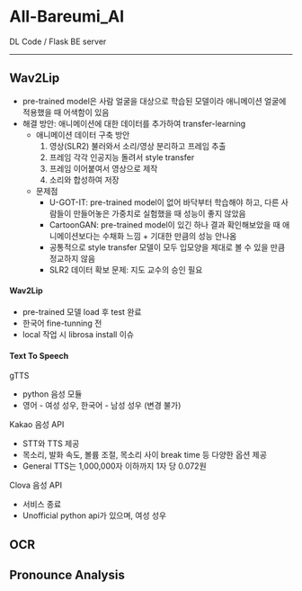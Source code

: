 # All-Bareumi_AI
DL Code / Flask BE server


---
## Wav2Lip
* pre-trained model은 사람 얼굴을 대상으로 학습된 모델이라 애니메이션 얼굴에 적용했을 때 어색함이 있음
* 해결 방안: 애니메이션에 대한 데이터를 추가하여 transfer-learning
    * 애니메이션 데이터 구축 방안
        1. 영상(SLR2) 불러와서 소리/영상 분리하고 프레임 추출
        2. 프레임 각각 인공지능 돌려서 style transfer
        3. 프레임 이어붙여서 영상으로 제작
        4. 소리와 합성하여 저장
    * 문제점
        * U-GOT-IT: pre-trained model이 없어 바닥부터 학습해야 하고, 다른 사람들이 만들어놓은 가중치로 실험했을 때 성능이 좋지 않았음
        * CartoonGAN: pre-trained model이 있긴 하나 결과 확인해보았을 때 애니메이션보다는 수채화 느낌 + 기대한 만큼의 성능 안나옴
        * 공통적으로 style transfer 모델이 모두 입모양을 제대로 볼 수 있을 만큼 정교하지 않음
        * SLR2 데이터 확보 문제: 지도 교수의 승인 필요

#### Wav2Lip
* pre-trained 모델 load 후 test 완료
* 한국어 fine-tunning 전
* local 작업 시 librosa install 이슈
#### Text To Speech
gTTS  
* python 음성 모듈
* 영어 - 여성 성우, 한국어 - 남성 성우 (변경 불가)

Kakao 음성 API  
* STT와 TTS 제공
* 목소리, 발화 속도, 볼륨 조절, 목소리 사이 break time 등 다양한 옵션 제공
* General TTS는 1,000,000자 이하까지 1자 당 0.072원

Clova 음성 API  
* 서비스 종료
* Unofficial python api가 있으며, 여성 성우

## OCR


## Pronounce Analysis

